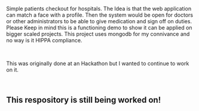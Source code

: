 Simple patients checkout for hospitals. The Idea is that the web application can match a face with a profile. Then the system would be open for doctors or other administrators to be able to give medication and sign off on duties. Please Keep in mind this is a functioning demo to show it can be applied on bigger scaled projects. This project uses mongodb for my connivance and no way is it HIPPA compliance.  

<br>

This was originally done at an Hackathon but I wanted to continue to work on it.

<br>

<h2> This respository is still being worked on!</h2>
